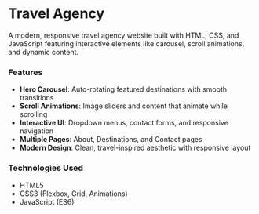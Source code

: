 # Travel Agency
A modern, responsive travel agency website built with HTML, CSS, and JavaScript featuring interactive elements like carousel, scroll animations, and dynamic content.

### Features
* **Hero Carousel**: Auto-rotating featured destinations with smooth transitions
* **Scroll Animations**: Image sliders and content that animate while scrolling
* **Interactive UI**: Dropdown menus, contact forms, and responsive navigation
* **Multiple Pages**: About, Destinations, and Contact pages
* **Modern Design**: Clean, travel-inspired aesthetic with responsive layout

### Technologies Used
* HTML5
* CSS3 (Flexbox, Grid, Animations)
* JavaScript (ES6)
